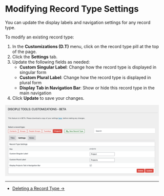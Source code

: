 # Modifying Record Type Settings

You can update the display labels and navigation settings for any record type.

To modify an existing record type:

1. In the **Customizations (D.T)** menu, click on the record type pill at the top of the page.
2. Click the **Settings** tab.
3. Update the following fields as needed:
   - **Custom Singular Label**: Change how the record type is displayed in singular form
   - **Custom Plural Label**: Change how the record type is displayed in plural form
   - **Display Tab in Navigation Bar**: Show or hide this record type in the main navigation
4. Click **Update** to save your changes.

![Record Type Settings Screen](../imgs/record-types/record-type-settings.png)

---

- [Deleting a Record Type →](./deleting.md) 